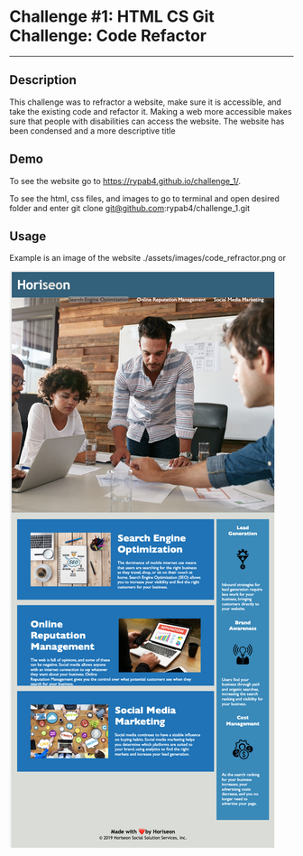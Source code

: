# Challenge #1: HTML CS Git Challenge: Code Refactor
***

## Description
This challenge was to refractor a website, make sure it is accessible, and take the existing code and refactor it.  Making a web more accessible makes sure that people with disabilities can access the website.  The website has been condensed and a more descriptive title

## Demo
To see the website go to https://rypab4.github.io/challenge_1/.

To see the html, css files, and images to go to terminal and open desired folder and enter git clone git@github.com:rypab4/challenge_1.git


## Usage

Example is an image of the website
./assets/images/code_refractor.png or

![](./assets/images/code_refractor.png)


